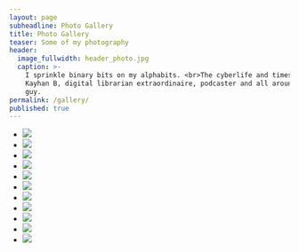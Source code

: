 ```yaml
---
layout: page
subheadline: Photo Gallery
title: Photo Gallery
teaser: Some of my photography
header:
  image_fullwidth: header_photo.jpg
  caption: >-
    I sprinkle binary bits on my alphabits. <br>The cyberlife and times of
    Kayhan B, digital librarian extraordinaire, podcaster and all around nice
    guy.
permalink: /gallery/
published: true
---
```


<ul class="clearing-thumbs small-block-grid-3" data-clearing>
  <li><a href="https://s3.amazonaws.com/nanonerd.io/images/gallery/coffee-bw-720px.jpg"><img  data-caption="Coffee on College by Kayhan B." class="th" src="https://s3.amazonaws.com/nanonerd.io/images/gallery/coffee-bw-720px-thumb.jpg"></a></li>
  <li><a href="https://s3.amazonaws.com/nanonerd.io/images/gallery/720-bw-720px.jpg"><img  data-caption="720 on King by Kayhan B." class="th" src="https://s3.amazonaws.com/nanonerd.io/images/gallery/720-bw-720px-thumb.jpg"></a></li>
  <li><a href="https://s3.amazonaws.com/nanonerd.io/images/gallery/hugo-boss.jpg"><img  data-caption="Boss on Bloor by Kayhan B." class="th" src="https://s3.amazonaws.com/nanonerd.io/images/gallery/hugo-boss-thumb.jpg"></a></li>
  <li><a href="https://s3.amazonaws.com/nanonerd.io/images/gallery/adk-pano.jpg"><img  data-caption="Adirondack Panorama by Kayhan B." class="th" src="https://s3.amazonaws.com/nanonerd.io/images/gallery/adk-pano-thumb.jpg"></a></li>
  <li><a href="https://s3.amazonaws.com/nanonerd.io/images/gallery/candles.jpg"><img  data-caption="Candles in tray by Kayhan B." class="th" src="https://s3.amazonaws.com/nanonerd.io/images/gallery/candles-thumb.jpg"></a></li>
  <li><a href="https://s3.amazonaws.com/nanonerd.io/images/gallery/flower.jpg"><img  data-caption="Flower by Kayhan B." class="th" src="https://s3.amazonaws.com/nanonerd.io/images/gallery/flower-thumb.jpg"></a></li>
  <li><a href="https://s3.amazonaws.com/nanonerd.io/images/gallery/lion.jpg"><img  data-caption="Lion at the Library by Kayhan B." class="th" src="https://s3.amazonaws.com/nanonerd.io/images/gallery/lion-thumb.jpg"></a></li>
  <li><a href="https://s3.amazonaws.com/nanonerd.io/images/gallery/log-water.jpg"><img  data-caption="Log in Water by Kayhan B." class="th" src="https://s3.amazonaws.com/nanonerd.io/images/gallery/log-water-thumb.jpg"></a></li>
  <li><a href="https://s3.amazonaws.com/nanonerd.io/images/gallery/pigeon.jpg"><img  data-caption="Pigeon in flight by Kayhan B." class="th" src="https://s3.amazonaws.com/nanonerd.io/images/gallery/pigeon-thumb.jpg"></a></li>
  <li><a href="https://s3.amazonaws.com/nanonerd.io/images/gallery/stone-statue.jpg"><img  data-caption="Stone Statue by Kayhan B." class="th" src="https://s3.amazonaws.com/nanonerd.io/images/gallery/stone-statue-thumb.jpg"></a></li>
  <li><a href="https://s3.amazonaws.com/nanonerd.io/images/gallery/tulips-bokeh.jpg"><img  data-caption="Tulips by Kayhan B." class="th" src="https://s3.amazonaws.com/nanonerd.io/images/gallery/tulips-bokeh-thumb.jpg"></a></li>
</ul>
